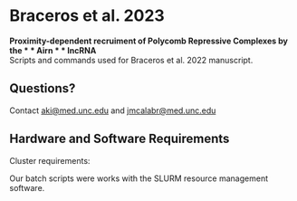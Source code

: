 # Braceros et al. 2023 <br />
**Proximity-dependent recruiment of Polycomb Repressive Complexes by the * * Airn * * lncRNA** <br />
Scripts and commands used for Braceros et al. 2022 manuscript.
## Questions?
Contact aki@med.unc.edu and jmcalabr@med.unc.edu

## Hardware and Software Requirements
Cluster requirements: <p />
Our batch scripts were works with the SLURM resource management software.
